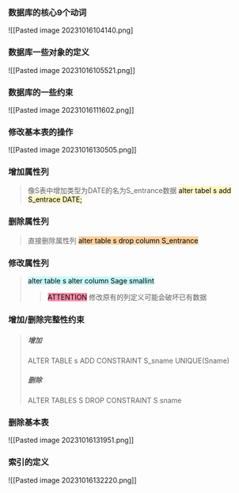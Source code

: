 ### 数据库的核心9个动词
![[Pasted image 20231016104140.png]

### 数据库一些对象的定义
![[Pasted image 20231016105521.png]]

### 数据库的一些约束
![[Pasted image 20231016111602.png]]

### 修改基本表的操作
![[Pasted image 20231016130505.png]]
### 增加属性列

>像S表中增加类型为DATE的名为S_entrance数据
><mark style="background: #FFF3A3A6;">alter tabel s add S_entrace DATE;</mark>

### 删除属性列

>直接删除属性列
><mark style="background: #FFB86CA6;">alter table s drop column S_entrance</mark>

### 修改属性列

><mark style="background: #ABF7F7A6;">alter table s alter column Sage smallint</mark>
>><mark style="background: #FF5582A6;">ATTENTION</mark> 修改原有的列定义可能会破坏已有数据


### 增加/删除完整性约束
>##### 增加
>ALTER TABLE s ADD CONSTRAINT S_sname UNIQUE(Sname)
>##### 删除
>ALTER TABLES S DROP CONSTRAINT S sname

### 删除基本表
![[Pasted image 20231016131951.png]]
### 索引的定义
![[Pasted image 20231016132220.png]]